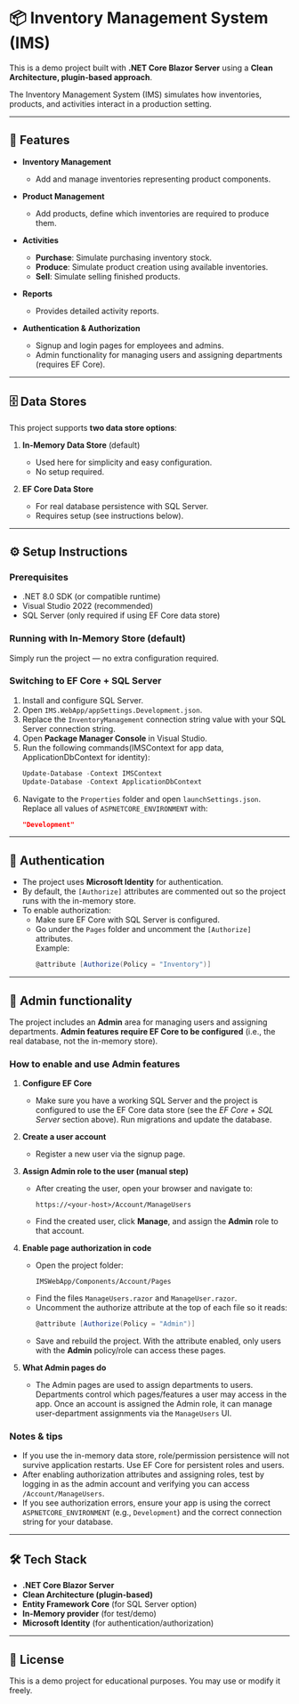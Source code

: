 # 📦 Inventory Management System (IMS)

This is a demo project built with **.NET Core Blazor Server** using a **Clean Architecture, plugin-based approach**.

The Inventory Management System (IMS) simulates how inventories, products, and activities interact in a production setting.

---

## 🚀 Features

- **Inventory Management**  
  - Add and manage inventories representing product components.

- **Product Management**  
  - Add products, define which inventories are required to produce them.

- **Activities**  
  - **Purchase**: Simulate purchasing inventory stock.  
  - **Produce**: Simulate product creation using available inventories.  
  - **Sell**: Simulate selling finished products.

- **Reports**  
  - Provides detailed activity reports.

- **Authentication & Authorization**  
  - Signup and login pages for employees and admins.  
  - Admin functionality for managing users and assigning departments (requires EF Core).

---

## 🗄️ Data Stores

This project supports **two data store options**:

1. **In-Memory Data Store** (default)  
   - Used here for simplicity and easy configuration.  
   - No setup required.

2. **EF Core Data Store**  
   - For real database persistence with SQL Server.  
   - Requires setup (see instructions below).

---

## ⚙️ Setup Instructions

### Prerequisites
- .NET 8.0 SDK (or compatible runtime)
- Visual Studio 2022 (recommended)
- SQL Server (only required if using EF Core data store)

### Running with In-Memory Store (default)
Simply run the project — no extra configuration required.

### Switching to EF Core + SQL Server
1. Install and configure SQL Server.  
2. Open `IMS.WebApp/appSettings.Development.json`.  
3. Replace the `InventoryManagement` connection string value with your SQL Server connection string.  
4. Open **Package Manager Console** in Visual Studio.  
5. Run the following commands(IMSContext for app data, ApplicationDbContext for identity):  
   ```powershell
   Update-Database -Context IMSContext
   Update-Database -Context ApplicationDbContext
   ```
6. Navigate to the `Properties` folder and open `launchSettings.json`.  
   Replace all values of `ASPNETCORE_ENVIRONMENT` with:  
   ```json
   "Development"
   ```

---

## 🔑 Authentication

- The project uses **Microsoft Identity** for authentication.  
- By default, the `[Authorize]` attributes are commented out so the project runs with the in-memory store.  
- To enable authorization:  
  - Make sure EF Core with SQL Server is configured.  
  - Go under the `Pages` folder and uncomment the `[Authorize]` attributes.  
    Example:  
    ```csharp
    @attribute [Authorize(Policy = "Inventory")]
    ```

---

## 🔐 Admin functionality

The project includes an **Admin** area for managing users and assigning departments. **Admin features require EF Core to be configured** (i.e., the real database, not the in-memory store).

### How to enable and use Admin features

1. **Configure EF Core**  
   - Make sure you have a working SQL Server and the project is configured to use the EF Core data store (see the *EF Core + SQL Server* section above). Run migrations and update the database.

2. **Create a user account**  
   - Register a new user via the signup page.

3. **Assign Admin role to the user (manual step)**  
   - After creating the user, open your browser and navigate to:  
     ```
     https://<your-host>/Account/ManageUsers
     ```
   - Find the created user, click **Manage**, and assign the **Admin** role to that account.

4. **Enable page authorization in code**  
   - Open the project folder:  
     ```
     IMSWebApp/Components/Account/Pages
     ```
   - Find the files `ManageUsers.razor` and `ManageUser.razor`.  
   - Uncomment the authorize attribute at the top of each file so it reads:  
     ```csharp
     @attribute [Authorize(Policy = "Admin")]
     ```
   - Save and rebuild the project. With the attribute enabled, only users with the **Admin** policy/role can access these pages.

5. **What Admin pages do**  
   - The Admin pages are used to assign departments to users. Departments control which pages/features a user may access in the app. Once an account is assigned the Admin role, it can manage user-department assignments via the `ManageUsers` UI.

### Notes & tips
- If you use the in-memory data store, role/permission persistence will not survive application restarts. Use EF Core for persistent roles and users.  
- After enabling authorization attributes and assigning roles, test by logging in as the admin account and verifying you can access `/Account/ManageUsers`.  
- If you see authorization errors, ensure your app is using the correct `ASPNETCORE_ENVIRONMENT` (e.g., `Development`) and the correct connection string for your database.

---

## 🛠️ Tech Stack

- **.NET Core Blazor Server**
- **Clean Architecture (plugin-based)**
- **Entity Framework Core** (for SQL Server option)
- **In-Memory provider** (for test/demo)
- **Microsoft Identity** (for authentication/authorization)

---

## 📄 License

This is a demo project for educational purposes. You may use or modify it freely.
